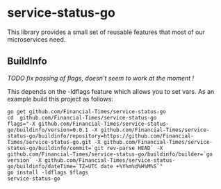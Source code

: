 # service-status-go

This library provides a small set of reusable features that most of our microservices need.

## BuildInfo
*TODO fix passing of flags, doesn't seem to work at the moment !*

This depends on the -ldflags feature which allows you to set vars. As an example build this project as follows:
```
go get github.com/Financial-Times/service-status-go
cd  github.com/Financial-Times/service-status-go
flags="-X github.com/Financial-Times/service-status-go/buildinfo/version=0.0.1 -X github.com/Financial-Times/service-status-go/buildinfo/repository=https://github.com/Financial-Times/service-status-go.git -X github.com/Financial-Times/service-status-go/buildinfo/commit=`git rev-parse HEAD` -X github.com/Financial-Times/service-status-go/buildinfo/builder=`go version` -X github.com/Financial-Times/service-status-go/buildinfo/dateTime=`TZ=UTC date +%Y%m%d%H%M%S`"
go install -ldflags $flags
service-status-go
```
